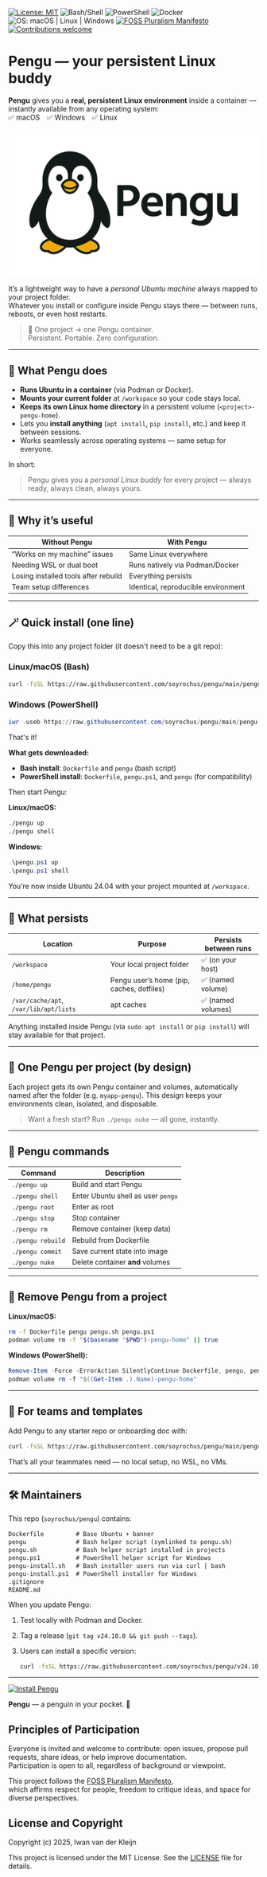
[![License: MIT](https://img.shields.io/badge/License-MIT-green.svg)](LICENSE)
![Bash/Shell](https://img.shields.io/badge/Bash/Shell-4EAA25.svg?logo=gnu-bash&logoColor=white)
![PowerShell](https://img.shields.io/badge/PowerShell-5391FE.svg?logo=powershell&logoColor=white)
![Docker](https://img.shields.io/badge/Docker-2496ED.svg?logo=docker&logoColor=white)
![OS: macOS | Linux | Windows](https://img.shields.io/badge/OS-macOS%20%7C%20Linux%20%7C%20Windows-lightgrey.svg)
[![FOSS Pluralism Manifesto](https://img.shields.io/badge/Manifesto-FOSS%20Pluralism-8A2BE2.svg)](FOSS_PLURALISM_MANIFESTO.md)
[![Contributions welcome](https://img.shields.io/badge/Contributions-welcome-brightgreen.svg)](https://github.com/soyrochus/wormhole/issues)

# Pengu — your persistent Linux buddy

**Pengu** gives you a **real, persistent Linux environment** inside a container — instantly available from any operating system:  
✅ macOS ✅ Windows ✅ Linux

![Pengu](images/pengu-min.png)

It’s a lightweight way to have a *personal Ubuntu machine* always mapped to your project folder.  
Whatever you install or configure inside Pengu stays there — between runs, reboots, or even host restarts.

> 🧩 One project → one Pengu container.  
> Persistent. Portable. Zero configuration.

---

## 🚀 What Pengu does

- **Runs Ubuntu in a container** (via Podman or Docker).  
- **Mounts your current folder** at `/workspace` so your code stays local.  
- **Keeps its own Linux home directory** in a persistent volume (`<project>-pengu-home`).  
- Lets you **install anything** (`apt install`, `pip install`, etc.) and keep it between sessions.  
- Works seamlessly across operating systems — same setup for everyone.  

In short:  
> Pengu gives you a *personal Linux buddy* for every project — always ready, always clean, always yours.

---

## 🧩 Why it’s useful

| Without Pengu | With Pengu |
|----------------|------------|
| “Works on my machine” issues | Same Linux everywhere |
| Needing WSL or dual boot | Runs natively via Podman/Docker |
| Losing installed tools after rebuild | Everything persists |
| Team setup differences | Identical, reproducible environment |

---

## 🪄 Quick install (one line)

Copy this into any project folder (it doesn't need to be a git repo):

### Linux/macOS (Bash)

```bash
curl -fsSL https://raw.githubusercontent.com/soyrochus/pengu/main/pengu-install.sh | bash -s -- -y
```

### Windows (PowerShell)

```powershell
iwr -useb https://raw.githubusercontent.com/soyrochus/pengu/main/pengu-install.ps1 | iex
```

That's it!

**What gets downloaded:**

- **Bash install**: `Dockerfile` and `pengu` (bash script)
- **PowerShell install**: `Dockerfile`, `pengu.ps1`, and `pengu` (for compatibility)

Then start Pengu:

**Linux/macOS:**

```bash
./pengu up
./pengu shell
```

**Windows:**

```powershell
.\pengu.ps1 up
.\pengu.ps1 shell
```

You’re now inside Ubuntu 24.04 with your project mounted at `/workspace`.

---

## 💾 What persists

| Location                               | Purpose                                   | Persists between runs |
| -------------------------------------- | ----------------------------------------- | --------------------- |
| `/workspace`                           | Your local project folder                 | ✅ (on your host)      |
| `/home/pengu`                          | Pengu user’s home (pip, caches, dotfiles) | ✅ (named volume)      |
| `/var/cache/apt`, `/var/lib/apt/lists` | apt caches                                | ✅ (named volumes)     |

Anything installed inside Pengu (via `sudo apt install` or `pip install`) will stay available for that project.

---

## 🧱 One Pengu per project (by design)

Each project gets its own Pengu container and volumes, automatically named after the folder (e.g. `myapp-pengu`).
This design keeps your environments clean, isolated, and disposable.

> Want a fresh start?
> Run `./pengu nuke` — all gone, instantly.

---

## 🧰 Pengu commands

| Command           | Description                        |
| ----------------- | ---------------------------------- |
| `./pengu up`      | Build and start Pengu              |
| `./pengu shell`   | Enter Ubuntu shell as user `pengu` |
| `./pengu root`    | Enter as root                      |
| `./pengu stop`    | Stop container                     |
| `./pengu rm`      | Remove container (keep data)       |
| `./pengu rebuild` | Rebuild from Dockerfile            |
| `./pengu commit`  | Save current state into image      |
| `./pengu nuke`    | Delete container **and** volumes   |

---

## 🧯 Remove Pengu from a project

**Linux/macOS:**

```bash
rm -f Dockerfile pengu pengu.sh pengu.ps1
podman volume rm -f "$(basename "$PWD")-pengu-home" || true
```

**Windows (PowerShell):**

```powershell
Remove-Item -Force -ErrorAction SilentlyContinue Dockerfile, pengu, pengu.sh, pengu.ps1
podman volume rm -f "$((Get-Item .).Name)-pengu-home"
```

---

## 🧩 For teams and templates

Add Pengu to any starter repo or onboarding doc with:

```bash
curl -fsSL https://raw.githubusercontent.com/soyrochus/pengu/main/pengu-install.sh | bash -s -- -y
```

That’s all your teammates need — no local setup, no WSL, no VMs.

---

## 🛠 Maintainers

This repo (`soyrochus/pengu`) contains:

```text
Dockerfile         # Base Ubuntu + banner
pengu              # Bash helper script (symlinked to pengu.sh)
pengu.sh           # Bash helper script installed in projects  
pengu.ps1          # PowerShell helper script for Windows
pengu-install.sh   # Bash installer users run via curl | bash
pengu-install.ps1  # PowerShell installer for Windows
.gitignore
README.md
```

When you update Pengu:

1. Test locally with Podman and Docker.
2. Tag a release (`git tag v24.10.0 && git push --tags`).
3. Users can install a specific version:

   ```bash
   curl -fsSL https://raw.githubusercontent.com/soyrochus/pengu/v24.10.0/pengu-install.sh | bash -s -- -y
   ```

---

[![Install Pengu](https://img.shields.io/badge/Install-Pengu-blue?logo=gnu-bash\&style=for-the-badge)](https://raw.githubusercontent.com/soyrochus/pengu/main/pengu-install.sh)

**Pengu** — a penguin in your pocket. 🐧


## Principles of Participation

Everyone is invited and welcome to contribute: open issues, propose pull requests, share ideas, or help improve documentation.  
Participation is open to all, regardless of background or viewpoint.  

This project follows the [FOSS Pluralism Manifesto](./FOSS_PLURALISM_MANIFESTO.md),  
which affirms respect for people, freedom to critique ideas, and space for diverse perspectives.  


## License and Copyright

Copyright (c) 2025, Iwan van der Kleijn

This project is licensed under the MIT License. See the [LICENSE](LICENSE) file for details.
